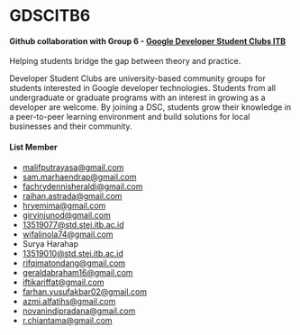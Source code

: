 # GDSCITB6
<h4>
  Github collaboration with Group 6 - <a href="https://dsc.community.dev/institut-teknologi-bandung/">Google Developer Student Clubs ITB </a> 
</h4>

Helping students bridge the gap between theory and practice.

Developer Student Clubs are university-based community groups for students interested in Google developer technologies. Students from all undergraduate or graduate programs with an interest in growing as a developer are welcome. By joining a DSC, students grow their knowledge in a peer-to-peer learning environment and build solutions for local businesses and their community.

<h4>List Member</h4>

- malifputrayasa@gmail.com
- sam.marhaendrap@gmail.com
- fachrydennisheraldi@gmail.com
- raihan.astrada@gmail.com
- hryemima@gmail.com
- girvinjunod@gmail.com
- 13519077@std.stei.itb.ac.id
- wifalinola74@gmail.com
- Surya Harahap
- 13519010@std.stei.itb.ac.id
- rifqimatondang@gmail.com
- geraldabraham16@gmail.com
- iftikariffat@gmail.com
- farhan.yusufakbar02@gmail.com
- azmi.alfatihs@gmail.com
- novanindipradana@gmail.com
- r.chiantama@gmail.com
